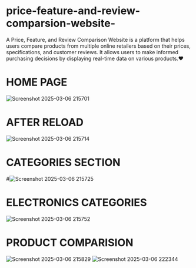 # price-feature-and-review-comparsion-website-
A Price, Feature, and Review Comparison Website is a platform that helps users compare products from multiple online retailers based on their prices, specifications, and customer reviews. It allows users to make informed purchasing decisions by displaying real-time data on various products.❤️


 # HOME PAGE 
![Screenshot 2025-03-06 215701](https://github.com/user-attachments/assets/76d273bb-5ffe-4c34-9c19-03a2f175a18e)
# AFTER RELOAD 
![Screenshot 2025-03-06 215714](https://github.com/user-attachments/assets/929400b3-4694-4744-9a5a-16edf39d35b5)
# CATEGORIES SECTION
#![Screenshot 2025-03-06 215725](https://github.com/user-attachments/assets/780c8371-7dda-4269-b4ca-679fffe3bcbb)

# ELECTRONICS CATEGORIES
![Screenshot 2025-03-06 215752](https://github.com/user-attachments/assets/c8f37f1b-c0b8-406b-a96f-e34ac491e505)
# PRODUCT COMPARISION
![Screenshot 2025-03-06 215829](https://github.com/user-attachments/assets/edda41c2-3063-4fd0-afab-c5045a00a5ed)
![Screenshot 2025-03-06 222344](https://github.com/user-attachments/assets/96f1cf78-4f42-4e55-afc0-27ba2b4b9a89)






